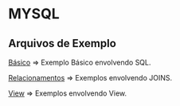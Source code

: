 # MYSQL
## Arquivos de Exemplo
[Básico](BASICO.SQL) => Exemplo Básico envolvendo SQL.

[Relacionamentos](RELACIONAMENTOS.SQL) => Exemplos envolvendo JOINS.

[View](VIEW.SQL) => Exemplos envolvendo View.